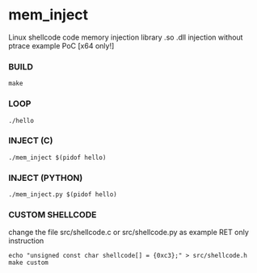 # mem_inject
Linux shellcode code memory injection library .so .dll injection without ptrace example PoC [x64 only!]



### BUILD
`
make
`

### LOOP
`
./hello
`

### INJECT (C)
`
./mem_inject $(pidof hello)
`

### INJECT (PYTHON)
`
./mem_inject.py $(pidof hello)
`



### CUSTOM SHELLCODE
change the file src/shellcode.c or src/shellcode.py as example RET only instruction

`
echo "unsigned const char shellcode[] = {0xc3};" > src/shellcode.h
make custom
`
